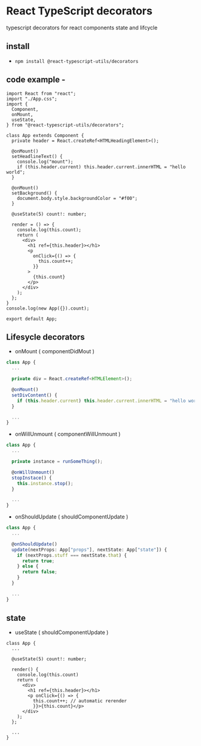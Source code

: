 # React TypeScript decorators

typescript decorators for react components state and lifcycle

## install

- `npm install @react-typescript-utils/decorators`

## code example -

```tsx
import React from "react";
import "./App.css";
import {
  Component,
  onMount,
  useState,
} from "@react-typescript-utils/decorators";

class App extends Component {
  private header = React.createRef<HTMLHeadingElement>();

  @onMount()
  setHeadlineText() {
    console.log("mount");
    if (this.header.current) this.header.current.innerHTML = "hello world";
  }

  @onMount()
  setBackground() {
    document.body.style.backgroundColor = "#f00";
  }

  @useState(5) count!: number;

  render = () => {
    console.log(this.count);
    return (
      <div>
        <h1 ref={this.header}></h1>
        <p
          onClick={() => {
            this.count++;
          }}
        >
          {this.count}
        </p>
      </div>
    );
  };
}
console.log(new App({}).count);

export default App;
```

## Lifesycle decorators

- onMount ( componentDidMout )

```ts
class App {
  ...

  private div = React.createRef<HTMLElement>();

  @onMount()
  setDivContent() {
    if (this.header.current) this.header.current.innerHTML = "hello world";
  }

  ...
}
```

- onWillUnmount ( componentWillUnmount )

```ts
class App {
  ...

  private instance = runSomeThing();

  @onWillUnmount()
  stopInstace() {
    this.instance.stop();
  }

  ...
}
```

- onShouldUpdate ( shouldComponentUpdate )

```ts
class App {
  ...

  @onShouldUpdate()
  update(nextProps: App["props"], nextState: App["state"]) {
    if (nextProps.stuff === nextState.that) {
      return true;
    } else {
      return false;
    }
  }

  ...
}
```

## state

- useState ( shouldComponentUpdate )

```tsx
class App {
  ...

  @useState(5) count!: number;

  render() {
    console.log(this.count)
    return (
      <div>
        <h1 ref={this.header}></h1>
        <p onClick={() => {
          this.count++; // automatic rerender
          }}>{this.count}</p>
      </div>
    );
  };

  ...
}
```
